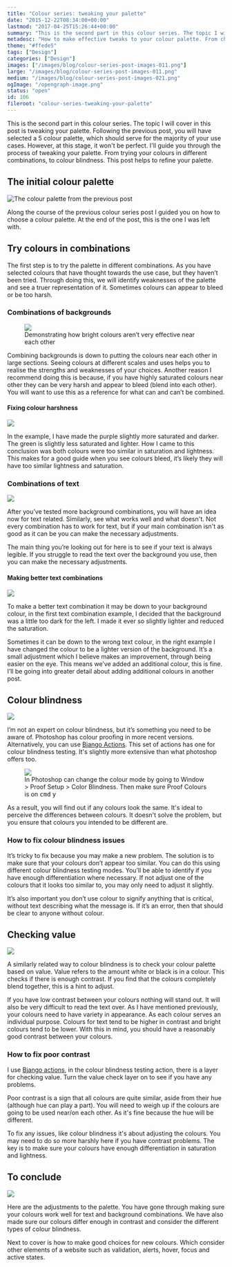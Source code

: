 ```yaml
---
title: "Colour series: tweaking your palette"
date: "2015-12-22T08:34:00+00:00"
lastmod: "2017-04-25T15:26:44+00:00"
summary: "This is the second part in this colour series. The topic I will cover in this post is tweaking your palette. Following the previous post, you will have selected a 5 colour palette, which should serve for the majority of your use cases. However, at this stage, it won’t be perfect. I’ll guide you through the process of tweaking your palette. From trying your colours in different combinations, to colour blindness. This post helps to refine your palette."
metadesc: "How to make effective tweaks to your colour palette. From checking text and background combinations to whether you have enough contrast."
theme: "#ffede5"
tags: ["Design"]
categories: ["Design"]
images: ["/images/blog/colour-series-post-images-011.png"]
large: "/images/blog/colour-series-post-images-011.png"
medium: "/images/blog/colour-series-post-images-021.png"
ogImage: "/opengraph-image.png"
status: "open"
id: 106
fileroot: "colour-series-tweaking-your-palette"
---
```


This is the second part in this colour series. The topic I will cover in this post is tweaking your palette. Following the previous post, you will have selected a 5 colour palette, which should serve for the majority of your use cases. However, at this stage, it won't be perfect. I'll guide you through the process of tweaking your palette. From trying your colours in different combinations, to colour blindness. This post helps to refine your palette.

## The initial colour palette
<div className="article-image">
  <Image src="/images/blog/colours-five.png" alt="The colour palette from the previous post" width={840} height={460} />
</div>

Along the course of the previous colour series post I guided you on how to choose a colour palette. At the end of the post, this is the one I was left with.

## Try colours in combinations
The first step is to try the palette in different combinations. As you have selected colours that have thought towards the use case, but they haven’t been tried. Through doing this, we will identify weaknesses of the palette and see a truer representation of it. Sometimes colours can appear to bleed or be too harsh.

### Combinations of backgrounds
<figure>
<Image src="/images/blog/colours-harsh.png" width={840} height={460} />
<figcaption>Demonstrating how bright colours aren’t very effective near each other</figcaption>
</figure>

Combining backgrounds is down to putting the colours near each other in large sections. Seeing colours at different scales and uses helps you to realise the strengths and weaknesses of your choices. Another reason I recommend doing this is because, if you have highly saturated colours near other they can be very harsh and appear to bleed (blend into each other). You will want to use this as a reference for what can and can’t be combined.

#### Fixing colour harshness
<div className="article-image">
  <Image src="/images/blog/colours-change.png" width={840} height={460} />
</div>

In the example, I have made the purple slightly more saturated and darker. The green is slightly less saturated and lighter. How I came to this conclusion was both colours were too similar in saturation and lightness. This makes for a good guide when you see colours bleed, it’s likely they will have too similar lightness and saturation.

### Combinations of text
<div className="article-image">
  <Image src="/images/blog/colours-text-combinations.png" width={840} height={460} />
</div>

After you’ve tested more background combinations, you will have an idea now for text related. Similarly, see what works well and what doesn't. Not every combination has to work for text, but if your main combination isn't as good as it can be you can make the necessary adjustments.

The main thing you’re looking out for here is to see if your text is always legible. If you struggle to read the text over the background you use, then you can make the necessary adjustments.

#### Making better text combinations
<div className="article-image">
  <Image src="/images/blog/colours-text-adjust.png" width={840} height={460} />
</div>

To make a better text combination it may be down to your background colour, in the first text combination example, I decided that the background was a little too dark for the left. I made it ever so slightly lighter and reduced the saturation.

Sometimes it can be down to the wrong text colour, in the right example I have changed the colour to be a lighter version of the background. It’s a small adjustment which I believe makes an improvement, through being easier on the eye. This means we’ve added an additional colour, this is fine. I’ll be going into greater detail about adding additional colours in another post.

## Colour blindness
<div className="article-image">
  <Image src="/images/blog/colours-colour-blindness.png" width={840} height={460} />
</div>

I’m not an expert on colour blindness, but it’s something you need to be aware of. Photoshop has colour proofing in more recent versions. Alternatively, you can use [Bjango Actions](https://github.com/bjango/Bjango-Actions). This set of actions has one for colour blindness testing. It's slightly more extensive than what photoshop offers too.

<figure>
<Image src="/images/blog/photoshop-proof-setup.png" width={788} height={357} />
<figcaption>
In Photoshop can change the colour mode by going to Window > Proof Setup > Color Blindness. Then make sure Proof Colours is on <kbd>cmd</kbd> <kbd>y</kbd>
</figcaption>
</figure>

As a result, you will find out if any colours look the same. It's ideal to perceive the differences between colours. It doesn't solve the problem, but you ensure that colours you intended to be different are.

### How to fix colour blindness issues
It’s tricky to fix because you may make a new problem. The solution is to make sure that your colours don’t appear too similar. You can do this using different colour blindness testing modes. You’ll be able to identify if you have enough differentiation where necessary. If not adjust one of the colours that it looks too similar to, you may only need to adjust it slightly.

It’s also important you don’t use colour to signify anything that is critical, without text describing what the message is. If it’s an error, then that should be clear to anyone without colour.

## Checking value
<div className="article-image">
  <Image src="/images/blog/colours-bw.png" width={840} height={460} />
</div>

A similarly related way to colour blindness is to check your colour palette based on value. Value refers to the amount white or black is in a colour. This checks if there is enough contrast. If you find that the colours completely blend together, this is a hint to adjust.

If you have low contrast between your colours nothing will stand out. It will also be very difficult to read the text over. As I have mentioned previously, your colours need to have variety in appearance. As each colour serves an individual purpose. Colours for text tend to be higher in contrast and bright colours tend to be lower. With this in mind, you should have a reasonably good contrast between your colours.

### How to fix poor contrast
I use [Bjango actions](https://github.com/bjango/Bjango-Actions), in the colour blindness testing action, there is a layer for checking value. Turn the value check layer on to see if you have any problems.

Poor contrast is a sign that all colours are quite similar, aside from their hue (although hue can play a part). You will need to weigh up if the colours are going to be used near/on each other. As it's fine because the hue will be different.

To fix any issues, like colour blindness it's about adjusting the colours. You may need to do so more harshly here if you have contrast problems. The key is to make sure your colours have enough differentiation in saturation and lightness.

## To conclude
<div className="article-image">
  <Image src="/images/blog/colours-primary-adjusted.png" width={840} height={460} />
</div>

Here are the adjustments to the palette. You have gone through making sure your colours work well for text and background combinations. We have also made sure our colours differ enough in contrast and consider the different types of colour blindness.

Next to cover is how to make good choices for new colours. Which consider other elements of a website such as validation, alerts, hover, focus and active states.
